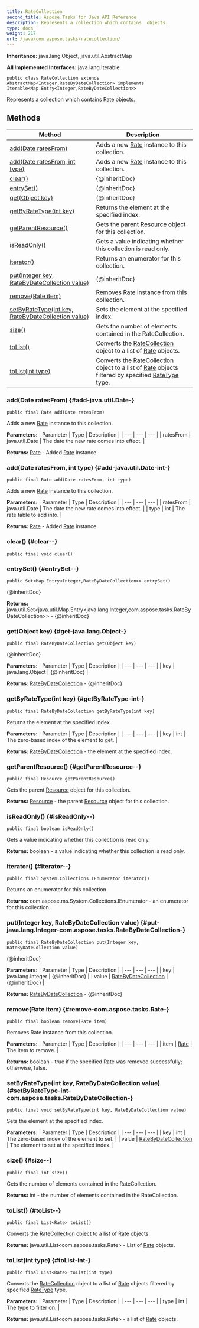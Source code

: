 ```yaml
---
title: RateCollection
second_title: Aspose.Tasks for Java API Reference
description: Represents a collection which contains  objects.
type: docs
weight: 217
url: /java/com.aspose.tasks/ratecollection/
---
```


**Inheritance:**
java.lang.Object, java.util.AbstractMap

**All Implemented Interfaces:**
java.lang.Iterable
```
public class RateCollection extends AbstractMap<Integer,RateByDateCollection> implements Iterable<Map.Entry<Integer,RateByDateCollection>>
```

Represents a collection which contains [Rate](../../com.aspose.tasks/rate) objects.
## Methods

| Method | Description |
| --- | --- |
| [add(Date ratesFrom)](#add-java.util.Date-) | Adds a new [Rate](../../com.aspose.tasks/rate) instance to this collection. |
| [add(Date ratesFrom, int type)](#add-java.util.Date-int-) | Adds a new [Rate](../../com.aspose.tasks/rate) instance to this collection. |
| [clear()](#clear--) | \{@inheritDoc\} |
| [entrySet()](#entrySet--) | (@inheritDoc\} |
| [get(Object key)](#get-java.lang.Object-) | (@inheritDoc\} |
| [getByRateType(int key)](#getByRateType-int-) | Returns the element at the specified index. |
| [getParentResource()](#getParentResource--) | Gets the parent [Resource](../../com.aspose.tasks/resource) object for this collection. |
| [isReadOnly()](#isReadOnly--) | Gets a value indicating whether this collection is read only. |
| [iterator()](#iterator--) | Returns an enumerator for this collection. |
| [put(Integer key, RateByDateCollection value)](#put-java.lang.Integer-com.aspose.tasks.RateByDateCollection-) | (@inheritDoc\} |
| [remove(Rate item)](#remove-com.aspose.tasks.Rate-) | Removes Rate instance from this collection. |
| [setByRateType(int key, RateByDateCollection value)](#setByRateType-int-com.aspose.tasks.RateByDateCollection-) | Sets the element at the specified index. |
| [size()](#size--) | Gets the number of elements contained in the RateCollection. |
| [toList()](#toList--) | Converts the [RateCollection](../../com.aspose.tasks/ratecollection) object to a list of [Rate](../../com.aspose.tasks/rate) objects. |
| [toList(int type)](#toList-int-) | Converts the [RateCollection](../../com.aspose.tasks/ratecollection) object to a list of [Rate](../../com.aspose.tasks/rate) objects filtered by specified [RateType](../../com.aspose.tasks/ratetype) type. |
### add(Date ratesFrom) {#add-java.util.Date-}
```
public final Rate add(Date ratesFrom)
```


Adds a new [Rate](../../com.aspose.tasks/rate) instance to this collection.

**Parameters:**
| Parameter | Type | Description |
| --- | --- | --- |
| ratesFrom | java.util.Date | The date the new rate comes into effect. |

**Returns:**
[Rate](../../com.aspose.tasks/rate) - Added [Rate](../../com.aspose.tasks/rate) instance.
### add(Date ratesFrom, int type) {#add-java.util.Date-int-}
```
public final Rate add(Date ratesFrom, int type)
```


Adds a new [Rate](../../com.aspose.tasks/rate) instance to this collection.

**Parameters:**
| Parameter | Type | Description |
| --- | --- | --- |
| ratesFrom | java.util.Date | The date the new rate comes into effect. |
| type | int | The rate table to add into. |

**Returns:**
[Rate](../../com.aspose.tasks/rate) - Added [Rate](../../com.aspose.tasks/rate) instance.
### clear() {#clear--}
```
public final void clear()
```




### entrySet() {#entrySet--}
```
public Set<Map.Entry<Integer,RateByDateCollection>> entrySet()
```


(@inheritDoc\}

**Returns:**
java.util.Set&lt;java.util.Map.Entry&lt;java.lang.Integer,com.aspose.tasks.RateByDateCollection&gt;&gt; - \{@inheritDoc\}
### get(Object key) {#get-java.lang.Object-}
```
public final RateByDateCollection get(Object key)
```


(@inheritDoc\}

**Parameters:**
| Parameter | Type | Description |
| --- | --- | --- |
| key | java.lang.Object | \{@inheritDoc\} |

**Returns:**
[RateByDateCollection](../../com.aspose.tasks/ratebydatecollection) - \{@inheritDoc\}
### getByRateType(int key) {#getByRateType-int-}
```
public final RateByDateCollection getByRateType(int key)
```


Returns the element at the specified index.

**Parameters:**
| Parameter | Type | Description |
| --- | --- | --- |
| key | int | The zero-based index of the element to get. |

**Returns:**
[RateByDateCollection](../../com.aspose.tasks/ratebydatecollection) - the element at the specified index.
### getParentResource() {#getParentResource--}
```
public final Resource getParentResource()
```


Gets the parent [Resource](../../com.aspose.tasks/resource) object for this collection.

**Returns:**
[Resource](../../com.aspose.tasks/resource) - the parent [Resource](../../com.aspose.tasks/resource) object for this collection.
### isReadOnly() {#isReadOnly--}
```
public final boolean isReadOnly()
```


Gets a value indicating whether this collection is read only.

**Returns:**
boolean - a value indicating whether this collection is read only.
### iterator() {#iterator--}
```
public final System.Collections.IEnumerator iterator()
```


Returns an enumerator for this collection.

**Returns:**
com.aspose.ms.System.Collections.IEnumerator - an enumerator for this collection.
### put(Integer key, RateByDateCollection value) {#put-java.lang.Integer-com.aspose.tasks.RateByDateCollection-}
```
public final RateByDateCollection put(Integer key, RateByDateCollection value)
```


(@inheritDoc\}

**Parameters:**
| Parameter | Type | Description |
| --- | --- | --- |
| key | java.lang.Integer | \{@inheritDoc\} |
| value | [RateByDateCollection](../../com.aspose.tasks/ratebydatecollection) | \{@inheritDoc\} |

**Returns:**
[RateByDateCollection](../../com.aspose.tasks/ratebydatecollection) - \{@inheritDoc\}
### remove(Rate item) {#remove-com.aspose.tasks.Rate-}
```
public final boolean remove(Rate item)
```


Removes Rate instance from this collection.

**Parameters:**
| Parameter | Type | Description |
| --- | --- | --- |
| item | [Rate](../../com.aspose.tasks/rate) | The item to remove. |

**Returns:**
boolean - true if the specified Rate was removed successfully; otherwise, false.
### setByRateType(int key, RateByDateCollection value) {#setByRateType-int-com.aspose.tasks.RateByDateCollection-}
```
public final void setByRateType(int key, RateByDateCollection value)
```


Sets the element at the specified index.

**Parameters:**
| Parameter | Type | Description |
| --- | --- | --- |
| key | int | The zero-based index of the element to set. |
| value | [RateByDateCollection](../../com.aspose.tasks/ratebydatecollection) | The element to set at the specified index. |

### size() {#size--}
```
public final int size()
```


Gets the number of elements contained in the RateCollection.

**Returns:**
int - the number of elements contained in the RateCollection.
### toList() {#toList--}
```
public final List<Rate> toList()
```


Converts the [RateCollection](../../com.aspose.tasks/ratecollection) object to a list of [Rate](../../com.aspose.tasks/rate) objects.

**Returns:**
java.util.List&lt;com.aspose.tasks.Rate&gt; - List of [Rate](../../com.aspose.tasks/rate) objects.
### toList(int type) {#toList-int-}
```
public final List<Rate> toList(int type)
```


Converts the [RateCollection](../../com.aspose.tasks/ratecollection) object to a list of [Rate](../../com.aspose.tasks/rate) objects filtered by specified [RateType](../../com.aspose.tasks/ratetype) type.

**Parameters:**
| Parameter | Type | Description |
| --- | --- | --- |
| type | int | The type to filter on. |

**Returns:**
java.util.List&lt;com.aspose.tasks.Rate&gt; - a list of [Rate](../../com.aspose.tasks/rate) objects.
